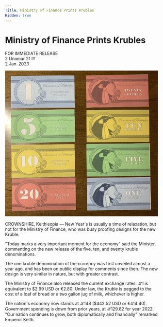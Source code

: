```yaml
---
Title: Ministry of Finance Prints Krubles
Hidden: true
---
```


# Ministry of Finance Prints Krubles

FOR IMMEDIATE RELEASE  
2 Unomar 21 IY  
2 Jan. 2023  

<img class="d-inline col-md-3 m-3 img-thumbnail float-end" src="/assets/krubles.png">

CROWNSHIRE, Keithieopia — New Year's is usually a time of relaxation, but not for the Ministry of Finance, who was busy proofing designs for the new Kruble. 

"Today marks a very important moment for the economy" said the Minister, commenting on the new release of the five, ten, and twenty kruble denominations. 

The one kruble denomination of the currency was first unveiled almost a year ago, and has been on public display for comments since then. The new design is very similar in nature, but with greater contrast.

The Ministry of Finance also released the current exchange rates. 𝒦1 is equivalent to $2.99 USD or €2.80. Under law, the Kruble is pegged to the cost of a loaf of bread or a two gallon jug of milk, whichever is higher.

The nation's economy now stands at 𝒦148 ($442.52 USD or €414.40). Government spending is down from prior years, at 𝒦129.62 for year 2022. "Our nation continues to grow, both diplomatically and financially" remarked Emperor Keith.


